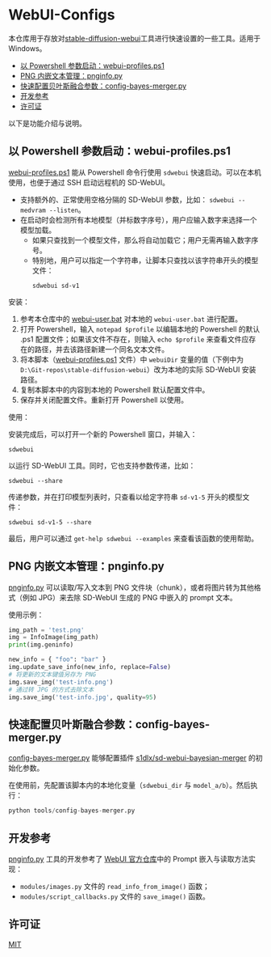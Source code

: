 # WebUI-Configs <!-- ignore in ToC -->

本仓库用于存放对[stable-diffusion-webui](https://github.com/AUTOMATIC1111/stable-diffusion-webui)工具进行快速设置的一些工具。适用于 Windows。

- [以 Powershell 参数启动：webui-profiles.ps1](#以-powershell-参数启动webui-profilesps1)
- [PNG 内嵌文本管理：pnginfo.py](#png-内嵌文本管理pnginfopy)
- [快速配置贝叶斯融合参数：config-bayes-merger.py](#快速配置贝叶斯融合参数config-bayes-mergerpy)
- [开发参考](#开发参考)
- [许可证](#许可证)

以下是功能介绍与说明。

## 以 Powershell 参数启动：webui-profiles.ps1

[webui-profiles.ps1](./webui-profiles.ps1) 能从 Powershell 命令行使用 `sdwebui` 快速启动。可以在本机使用，也便于通过 SSH 启动远程机的 SD-WebUI。
  * 支持额外的、正常使用空格分隔的 SD-WebUI 参数，比如： `sdwebui --medvram --listen`。
  * 在启动时会检测所有本地模型（并标数字序号），用户应输入数字来选择一个模型加载。
    * 如果只查找到一个模型文件，那么将自动加载它；用户无需再输入数字序号。
    * 特别地，用户可以指定一个字符串，让脚本只查找以该字符串开头的模型文件：
      ```
      sdwebui sd-v1
      ```

安装：

1. 参考本仓库中的 [webui-user.bat](stable-diffusion-webui/webui-user.bat) 对本地的 `webui-user.bat` 进行配置。
2. 打开 Powershell，输入 `notepad $profile` 以编辑本地的 Powershell 的默认 .ps1 配置文件；如果该文件不存在，则输入 `echo $profile` 来查看文件应存在的路径，并去该路径新建一个同名文本文件。
3. 将本脚本（[webui-profiles.ps1](./webui-profiles.ps1) 文件）中 `webuiDir` 变量的值（下例中为 `D:\Git-repos\stable-diffusion-webui`）改为本地的实际 SD-WebUI 安装路径。
4. 复制本脚本中的内容到本地的 Powershell 默认配置文件中。
5. 保存并关闭配置文件。重新打开 Powershell 以使用。

使用：

安装完成后，可以打开一个新的 Powershell 窗口，并输入：
```
sdwebui
```
以运行 SD-WebUI 工具。同时，它也支持参数传递，比如：
```
sdwebui --share
```

传递参数，并在打印模型列表时，只查看以给定字符串 `sd-v1-5` 开头的模型文件：
```
sdwebui sd-v1-5 --share
```

最后，用户可以通过 `get-help sdwebui --examples` 来查看该函数的使用帮助。

## PNG 内嵌文本管理：pnginfo.py

[pnginfo.py](tools/pnginfo.py) 可以读取/写入文本到 PNG 文件块（chunk），或者将图片转为其他格式（例如 JPG）来去除 SD-WebUI 生成的 PNG 中嵌入的 prompt 文本。

使用示例：

```python
img_path = 'test.png'
img = InfoImage(img_path)
print(img.geninfo)

new_info = { "foo": "bar" }
img.update_save_info(new_info, replace=False)
# 将更新的文本键值另存为 PNG
img.save_img('test-info.png')  
# 通过转 JPG 的方式去除文本
img.save_img('test-info.jpg', quality=95)  
```

## 快速配置贝叶斯融合参数：config-bayes-merger.py

[config-bayes-merger.py](tools/config-bayes-merger.py) 能够配置插件 [s1dlx/sd-webui-bayesian-merger](https://github.com/s1dlx/sd-webui-bayesian-merger) 的初始化参数。

在使用前，先配置该脚本内的本地化变量（`sdwebui_dir` 与 `model_a/b`）。然后执行：

```python
python tools/config-bayes-merger.py
```


## 开发参考

[pnginfo.py](tools/pnginfo.py) 工具的开发参考了 [WebUI 官方仓库](https://github.com/AUTOMATIC1111/stable-diffusion-webui)中的 Prompt 嵌入与读取方法实现：

- `modules/images.py` 文件的 `read_info_from_image()` 函数；
- `modules/script_callbacks.py` 文件的 `save_image()` 函数。

## 许可证

[MIT](./LICENSE)
 